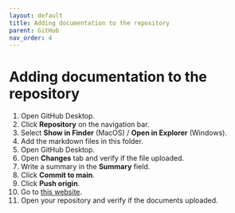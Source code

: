 ```yaml
---
layout: default
title: Adding documentation to the repository
parent: GitHub
nav_order: 4
---
```

 
# Adding documentation to the repository


1.	Open GitHub Desktop.
2.	Click **Repository** on the navigation bar.
3.	Select **Show in Finder** (MacOS) / **Open in Explorer** (Windows).
4.	Add the markdown files in this folder.
5.	Open GitHub Desktop.
6.	Open **Changes** tab and verify if the file uploaded.
7.	Write a summary in the **Summary** field.
8.	Click **Commit to main**.
9.	Click **Push origin**.
10.	Go to [this website]([https://github.com/ ).
11.	Open your repository and verify if the documents uploaded.
